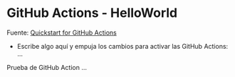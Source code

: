 # GitHub Actions - HelloWorld

Fuente: [Quickstart for GitHub Actions](https://docs.github.com/en/actions/quickstart)

* Escribe algo aquí y empuja los cambios para activar las GitHub Actions: ...

Prueba de GitHub Action ...
